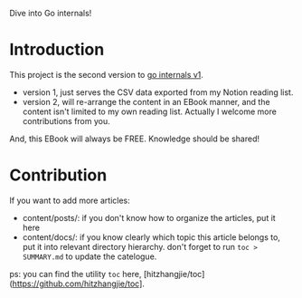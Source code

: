 Dive into Go internals!

# Introduction

This project is the second version to [go internals v1](https://github.com/hitzhangjie/go-internals).
- version 1, just serves the CSV data exported from my Notion reading list.
- version 2, will re-arrange the content in an EBook manner, and the content isn't limited to my own reading list. Actually I welcome more contributions from you.

And, this EBook will always be FREE. Knowledge should be shared!

# Contribution

If you want to add more articles:
- content/posts/: if you don't know how to organize the articles, put it here
- content/docs/: if you know clearly which topic this article belongs to, put it into relevant directory hierarchy. don't forget to run `toc > SUMMARY.md` to update the catelogue.

ps: you can find the utility `toc` here, [hitzhangjie/toc](https://github.com/hitzhangjie/toc].
